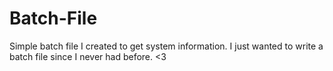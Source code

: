 # Batch-File
Simple batch file I created to get system information. I just wanted to write a batch file since I never had before. <3
